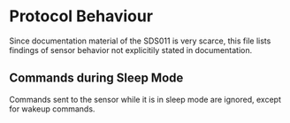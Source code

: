 # Protocol Behaviour
Since documentation material of the SDS011 is very scarce, this file lists findings of sensor 
behavior not explicitily stated in documentation.

## Commands during Sleep Mode
Commands sent to the sensor while it is in sleep mode are ignored, except for wakeup commands.